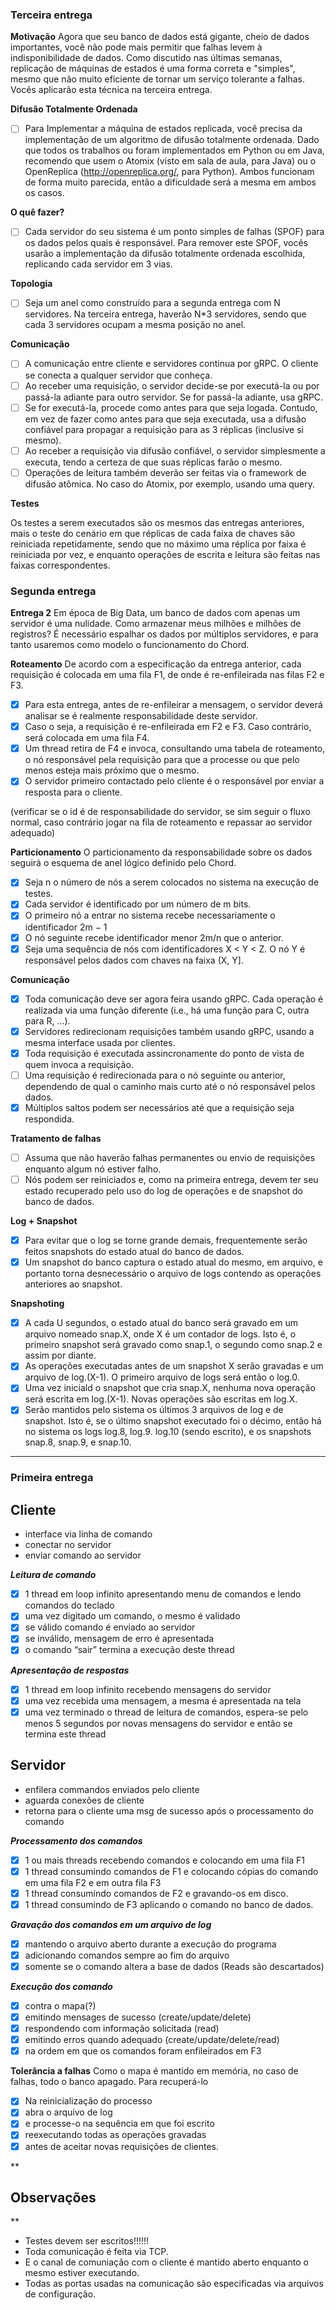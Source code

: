  ### Terceira entrega

**Motivação**
Agora que seu banco de dados está gigante, cheio de dados importantes, você não pode mais permitir que falhas levem à indisponibilidade de dados. 
Como discutido nas últimas semanas, replicação de máquinas de estados é uma forma correta e "simples", mesmo que não muito eficiente de tornar um serviço tolerante a falhas. Vocês aplicarão esta técnica na terceira entrega.

**Difusão Totalmente Ordenada**
- [ ] Para Implementar a máquina de estados replicada, você precisa da implementação de um algoritmo de difusão totalmente ordenada. Dado que todos os trabalhos ou foram implementados em Python ou em Java, recomendo que usem o Atomix (visto em sala de aula, para Java) ou o OpenReplica (http://openreplica.org/, para Python). Ambos funcionam de forma muito parecida, então a dificuldade será a mesma em ambos os casos.

**O quê fazer?**
- [ ] Cada servidor do seu sistema é um ponto simples de falhas (SPOF) para os dados pelos quais é responsável. Para remover este SPOF, vocês usarão a implementação da difusão totalmente ordenada escolhida, replicando cada servidor em 3 vias.

**Topologia**
- [ ] Seja um anel como construído para a segunda entrega com N servidores. Na terceira entrega, haverão N*3 servidores, sendo que cada 3 servidores ocupam a mesma posição no anel.

**Comunicação**
- [ ] A comunicação entre cliente e servidores continua por gRPC. O cliente se conecta a qualquer servidor que conheça.
- [ ] Ao receber uma requisição, o servidor decide-se por executá-la ou por passá-la adiante para outro servidor. Se for passá-la adiante, usa gRPC.
- [ ] Se for executá-la, procede como antes para que seja logada. Contudo, em vez de fazer como antes para que seja executada, usa a difusão confiável para propagar a requisição para as 3 réplicas (inclusive si mesmo).
- [ ] Ao receber a requisição via difusão confiável, o servidor simplesmente a executa, tendo a certeza de que suas réplicas farão o mesmo.
- [ ] Operações de leitura também deverão ser feitas via o framework de difusão atômica. No caso do Atomix, por exemplo, usando uma query.

**Testes**

Os testes a serem executados são os mesmos das entregas anteriores, mais o teste do cenário em que réplicas de cada faixa de chaves são reiniciada repetidamente, sendo que no máximo uma réplica por faixa é reiniciada por vez, e enquanto operações de escrita e leitura são feitas nas faixas correspondentes.
 
 
 ### Segunda entrega
 
 
**Entrega 2** 
Em época de Big Data, um banco de dados com apenas um servidor é uma nulidade. Como armazenar meus milhões e milhões de registros? É necessário espalhar os dados por múltiplos servidores, e para tanto usaremos como modelo o funcionamento do Chord. 

**Roteamento** 
De acordo com a especificação da entrega anterior, cada requisição é colocada em uma fila F1, de onde é re-enfileirada nas filas F2 e F3. 

- [x] Para esta entrega, antes de re-enfileirar a mensagem, o servidor deverá analisar se é realmente responsabilidade deste servidor.
- [x] Caso o seja, a requisição é re-enfileirada em F2 e F3. Caso contrário, será colocada em uma fila F4. 
- [x] Um thread retira de F4 e invoca, consultando uma tabela de roteamento, o nó responsável pela requisição para que a processe ou que pelo menos esteja mais próximo que o mesmo. 
- [x] O servidor primeiro contactado pelo cliente é o responsável por enviar a resposta para o cliente. 

(verificar se o id é de responsabilidade do servidor, se sim seguir o fluxo normal, caso contrário jogar na fila de roteamento e repassar ao servidor adequado)

**Particionamento** 
O particionamento da responsabilidade sobre os dados seguirá o esquema de anel lógico definido pelo Chord. 
- [x] Seja n o número de nós a serem colocados no sistema na execução de testes. 
- [x] Cada servidor é identificado por um número de m bits. 
- [x] O primeiro nó a entrar no sistema recebe necessariamente o identificador 2m − 1
- [x] O nó seguinte recebe identificador menor 2m/n que o anterior. 
- [x] Seja uma sequência de nós com identificadores X < Y < Z. O nó Y é responsável pelos dados com chaves na faixa (X, Y].

**Comunicação** 
- [x] Toda comunicação deve ser agora feira usando gRPC. Cada operação é realizada via uma função diferente (i.e., há uma função para C, outra para R, ...). 
- [x] Servidores redirecionam requisições também usando gRPC, usando a mesma interface usada por clientes. 
- [x] Toda requisição é executada assincronamente do ponto de vista de quem invoca a requisição. 
- [ ] Uma requisição é redirecionada para o nó seguinte ou anterior, dependendo de qual o caminho mais curto até o nó responsável pelos dados. 
- [x] Múltiplos saltos podem ser necessários até que a requisição seja respondida.

**Tratamento de falhas** 
- [ ] Assuma que não haverão falhas permanentes ou envio de requisições enquanto algum nó estiver falho. 
- [ ] Nós podem ser reiniciados e, como na primeira entrega, devem ter seu estado recuperado pelo uso do log de operações e de snapshot do banco de dados.

**Log + Snapshot** 
- [x] Para evitar que o log se torne grande demais, frequentemente serão feitos snapshots do estado atual do banco de dados. 
- [x] Um snapshot do banco captura o estado atual do mesmo, em arquivo, e portanto torna desnecessário o arquivo de logs contendo as operações anteriores ao snapshot.

**Snapshoting** 
- [x] A cada U segundos, o estado atual do banco será gravado em um arquivo nomeado snap.X, onde X é um contador de logs. Isto é, o primeiro snapshot será gravado como snap.1, o segundo como snap.2 e assim por diante. 
- [x] As operações executadas antes de um snapshot X serão gravadas e um arquivo de log.(X-1). O primeiro arquivo de logs será então o log.0. 
- [x] Uma vez iniciald o snapshot que cria snap.X, nenhuma nova operação será escrita em log.(X-1). Novas operações são escritas em log.X. 
- [x] Serão mantidos pelo sistema os últimos 3 arquivos de log e de snapshot. Isto é, se o último snapshot executado foi o décimo, então há no sistema os logs log.8, log.9. log.10 (sendo escrito), e os snapshots snap.8, snap.9, e snap.10.

 -----------------------------------------------
 
 ### Primeira entrega
 
 ## Cliente

 - interface via linha de comando 
 - conectar no servidor
 - enviar comando ao servidor

***Leitura de comando***
 - [x] 1 thread em loop infinito apresentando menu de comandos e lendo comandos do teclado 
 - [x] uma vez digitado um comando, o mesmo é validado
 - [x] se válido comando é enviado ao servidor
 - [x] se inválido,  mensagem de erro é apresentada
 - [x] o comando “sair” termina a execução deste thread

***Apresentação de respostas***
 - [x] 1 thread em loop infinito recebendo mensagens do servidor
 - [x] uma vez recebida uma mensagem, a mesma é apresentada na tela
 - [x] uma vez terminado o thread de leitura de comandos, espera-se pelo menos 5 segundos por novas mensagens do servidor e então se termina este     thread

## Servidor

 - enfilera commandos enviados pelo cliente
 - aguarda conexões de cliente
 - retorna para o cliente uma msg de sucesso após o processamento do comando

***Processamento dos comandos***
 - [x] 1 ou mais threads recebendo comandos e colocando em uma fila F1
 - [x] 1 thread consumindo comandos de F1 e colocando cópias do comando em uma fila F2 e em outra fila F3
 - [x] 1 thread consumindo comandos de F2 e gravando-os em disco.
 - [x] 1 thread consumindo de F3 aplicando o comando no banco de dados.

***Gravação dos comandos em um arquivo de log***
 - [x] mantendo o arquivo aberto durante a execução do programa
 - [x] adicionando comandos sempre ao fim do arquivo
 - [x] somente se o comando altera a base de dados (Reads são descartados)

***Execução dos comando***
 - [x] contra o mapa(?)
 - [x] emitindo mensages de sucesso (create/update/delete)
 - [x] respondendo com informação solicitada (read)
 - [x] emitindo erros quando adequado (create/update/delete/read)
 - [x] na ordem em que os comandos foram enfileirados em F3

**Tolerância a falhas**
Como o mapa é mantido em memória, no caso de falhas, todo o banco apagado. Para recuperá-lo

 - [x] Na reinicialização do processo 
 - [x] abra o arquivo de log
 - [x] e processe-o na sequência em que foi escrito
 - [x] reexecutando todas as operações gravadas 
 - [x] antes de aceitar novas requisições de clientes.

**

## Observações

**
 - Testes devem ser escritos!!!!!!
 - Toda comunicação é feita via TCP. 
 - E o canal de comuniação com o cliente é mantido aberto enquanto o mesmo estiver executando. 
 - Todas as portas usadas na comunicação são especificadas via arquivos de
   configuração. 
